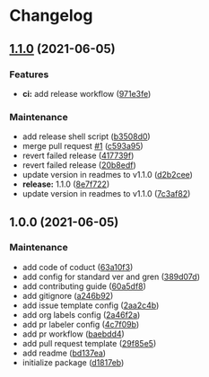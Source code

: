 # Changelog
## [1.1.0](https://github.com/fitmarkets/.github/compare/v1.0.0...v1.1.0) (2021-06-05)


### Features

* **ci:** add release workflow ([971e3fe](https://github.com/fitmarkets/.github/commits/971e3fea1c89296795e7d9b4be7c76bd82dd11b6))


### Maintenance

* add release shell script ([b3508d0](https://github.com/fitmarkets/.github/commits/b3508d09cdfaafef34f97b70c3b92b7cdf35cf82))
* merge pull request [#1](https://github.com/fitmarkets/.github/issues/1) ([c593a95](https://github.com/fitmarkets/.github/commits/c593a95947f9cc02f7a319dfe01ae74a81517014))
* revert failed release ([417739f](https://github.com/fitmarkets/.github/commits/417739f0d9be42377894c8f9ebbbd8ce49271bd8))
* revert failed release ([20b8edf](https://github.com/fitmarkets/.github/commits/20b8edf03b97384356237987435ca733e631bc52))
* update version in readmes to v1.1.0 ([d2b2cee](https://github.com/fitmarkets/.github/commits/d2b2cee26fe6bcbbf18af2f96404b067b479d5f8))
* **release:** 1.1.0 ([8e7f722](https://github.com/fitmarkets/.github/commits/8e7f722f0afa5f02976ff4b6c3ed2ba0a3236469))
* update version in readmes to v1.1.0 ([7c3af82](https://github.com/fitmarkets/.github/commits/7c3af82c8a9d585eddc4379aa935e57ac69036a1))

## 1.0.0 (2021-06-05)


### Maintenance

* add code of coduct ([63a10f3](https://github.com/fitmarkets/.github/commits/63a10f36d3a2ca0ed245c9857d110c73be7f8744))
* add config for standard ver and gren ([389d07d](https://github.com/fitmarkets/.github/commits/389d07d1c0306892242c9a5aff433fc74c1861f7))
* add contributing guide ([60a5df8](https://github.com/fitmarkets/.github/commits/60a5df839dd39658603f75f8c7a6e5a80ac2c774))
* add gitignore ([a246b92](https://github.com/fitmarkets/.github/commits/a246b922dfb41f596402b88c2be510a641eb2926))
* add issue template config ([2aa2c4b](https://github.com/fitmarkets/.github/commits/2aa2c4b9dfbd819c65c0aa7ad8240d10bc33e824))
* add org labels config ([2a46f2a](https://github.com/fitmarkets/.github/commits/2a46f2a753e27850fd5efb4ef8a28db26503932f))
* add pr labeler config ([4c7f09b](https://github.com/fitmarkets/.github/commits/4c7f09ba055b499d4446f10ad0b0224f9d2fea86))
* add pr workflow ([baebdd4](https://github.com/fitmarkets/.github/commits/baebdd4c82d00ae76f6d687768a183169f6f302b))
* add pull request template ([29f85e5](https://github.com/fitmarkets/.github/commits/29f85e53092bcbdd7b47dccd7fc9a8720547ff79))
* add readme ([bd137ea](https://github.com/fitmarkets/.github/commits/bd137ea8ad88d03e59a238a0ec348975003ea766))
* initialize package ([d1817eb](https://github.com/fitmarkets/.github/commits/d1817eb6fc9fe56d05ce15440c3fddc080534a0f))

